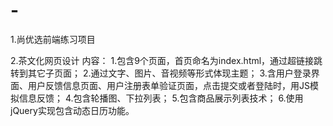 # -
1.尚优选前端练习项目

2.茶文化网页设计
  内容：
  1.包含9个页面，首页命名为index.html，通过超链接跳转到其它子页面；
  2.通过文字、图片、音视频等形式体现主题；
  3.含用户登录界面、用户反馈信息页面、用户注册表单验证页面，点击提交或者登陆时，用JS模拟信息反馈；
  4.包含轮播图、下拉列表；
  5.包含商品展示列表技术；
  6.使用jQuery实现包含动态日历功能。
  
